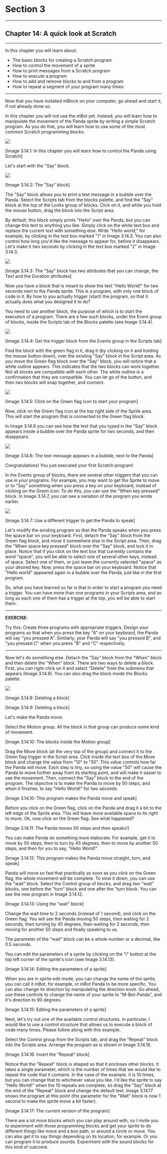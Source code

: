 # Section 3

---

## Chapter 14: A quick look at Scratch

---

In this chapter you will learn about:

* The basic blocks for creating a Scratch program
* How to control the movement of a sprite
* How to print messages from a Scratch program
* How to execute a program
* How to add and remove blocks to and from a program
* How to repeat a segment of your program many times

---

Now that you have installed mBlock on your computer, go ahead and start it, if not already done so.

In this chapter you will not use the mBot yet. Instead, you will learn how to manipulate the movement of the Panda sprite by writing a simple Scratch program. As you do that, you will learn how to use some of the most common Scratch programming blocks.

![](/assets/2017-03-24_16-46-55.png)

\[Image 3.14.1: In this chapter you will learn how to control the Panda using Scratch\]

Let's start with the "Say" block.

![](/assets/2017-03-24_16-50-35.png)

\[Image 3.14.2: The "Say" block\]

The "Say" block allows you to print a text message in a bubble over the Panda. Select the Scripts tab from the blocks palette, and find the "Say" block at the top of the Looks group of blocks. Click on it, and while you hold the mouse button, drag the block into the Script area.

By default, this block simply prints "Hello" over the Panda, but you can change this text to anything you like. Simply click on the white text box and replace the current text with something else. Write "Hello world," for example, by clicking in the text box marked "1" in Image 3.14.3. You can also control how long you'd like the message to appear for, before it disappears. Let's make it two seconds by clicking in the text box marked "2" in Image 3.14.3.

![](/assets/2017-03-24_16-58-03.png)

\[Image 3.14.3: The "Say" block has two attributes that you can change, the Text and the Duration attributes\]

Now you have a block that is meant to show the text "Hello World!" for two seconds next to the Panda sprite. This is a program, with only one block of code in it. By how to you actually trigger \(start\) the program, so that it actually does what you designed it to do?

You need to use another block, the purpose of which is to start the execution of a program. There are a few such blocks, under the Event group of blocks, inside the Scripts tab of the Blocks palette \(see Image 3.14.4\).

![](/assets/2017-03-25_09-33-18.png)

\[Image 3.14.4: Get the trigger block from the Events group in the Scripts tab\]

Find the block with the green flag in it, drag it \(by clicking on it and holding the mouse button down\), over the existing "Say" block in the Script area. As you move the Green flag block over the "Say" block, you will notice that a white outline appears. This indicates that the two blocks can work together. Not all blocks are compatible with each other. The white outline is a confirmation that they are compatible. You can let go of the button, and then two blocks will snap together, and connect.

![](/assets/2017-03-25_09-40-24.png)

\[Image 3.14.5: Click on the Green flag icon to start your program\]

Now, click on the Green flag icon at the top right side of the Sprite area. This will start the program that is connected to the Green flag block.

In Image 3.14.6 you can see how the text that you typed in the "Say" block appears inside a bubble over the Panda sprite for two seconds, and then disappears.

![](/assets/2017-03-25_10-04-29.png)

\[Image 3.14.6: The text message appears in a bubble, next to the Panda\]

Congratulations! You just executed your first Scratch program!

In the Events group of blocks, there are several other triggers that you can use in your programs. For example, you may want to get the Sprite to move or to "Say" something when you press a key on your keyboard, instead of clicking on the Green icon. To do this, you can use the "When key pressed" block. In Image 3.14.7, you can see a variation of the program you wrote earlier.

![](/assets/2017-03-25_10-08-42.png)

\[Image 3.14.7: Use a different trigger to get the Panda to speak\]

Let's modify the existing program so that the Panda speaks when you press the space bar on your keyboard. First, detach the "Say" block from the Green flag block, and move it somewhere else in the Script area. Then, drag the "When space key pressed" block over the "Say" block, and lock it in place. Notice that if you click on the text box that currently contains the word "space", you will be able to select one of several other keys, instead of space. Select one of them, or just leave the currently selected "space" as your desired key. Now, press the space bar on your keyboard. Notice that "Hello world" appeared again in a bubble over the Panda, just like in the first program.

So, what you have learned so far is that in order to start a program you need a trigger. You can have more than one programs in your Scripts area, and as long as each one of them has a trigger at the top, you will be able to start them.

---

**EXERCISE**:

Try this: Create three programs with appropriate triggers. Design your programs so that when you press the key "A" on your keyboard, the Panda will say "you pressed A". Similarly, your Panda will say "you pressed B", and "you pressed C" when you press "B" and "C" respectively.

---

Now let's do something else. Detach the "Say" block from the "When" block and then delete the "When" block. There are two ways to delete a block. First, you can right-click on it and select "Delete" from the submenu that appears \(Image 3.14.8\). You can also drag the block inside the Blocks palette.

![](/assets/2017-03-25_10-19-20.png)

\[Image 3.14.8: Deleting a block\]



\[Image 3.14.9: Deleting a block\]

Let's make the Panda move.

Select the Motion group. All the block in that group can produce some kind of movement.



\[Image 3.14.10: The blocks inside the Motion group\]

Drag the Move block \(at the very top of the group\) and connect it to the Green flag trigger in the Script area. Click inside the text box of the Move block and change the value from "10" to "50". This value controls how far the Panda will move. Each step is tiny, so using the value "50" will cause the Panda to move further away from its starting point, and will make it easier to see the movement. Then, connect the "Say" block to the end of the program. The objective is to make the Panda to move by 50 steps, and when it finishes, to say "Hello World!" for two seconds.



\[Image 3.14.10: This program makes the Panda move and speak\]

Before you click on the Green flag, click on the Panda and drag it a bit to the left edge of the Sprite area. This will leave more available space to its right to move. Ok, now click on the Green flag. See what happened?



\[Image 3.14.11: The Panda moves 50 steps and then speaks!\]

You can make Panda do something more elaborate. For example, get it to move by 50 steps, then to turn by 45 degrees, then to move by another 50 steps, and then for you to say, "Hello World!".



\[Image 3.14.12: This program makes the Panda move straight, turn, and speak\]

Panda will move so fast that practically as soon as you click on the Green flag, the whole movement will be complete. To slow it down, you can use the "wait" block. Select the Control group of blocks, and drag two "wait" blocks, one before the "turn" block and one after the "turn block. You can see the new program in Image 3.14.12.



\[Image 3.14.13: Using the "wait" block\]

Change the wait time to 2 seconds \(instead of 1 second\), and click on the Green flag. You will see the Panda moving 50 steps, then waiting for 2 seconds, then turning by 45 degrees, then waiting for 2 seconds, then moving for another 50 steps and finally speaking to us.

The parameter of the "wait" block can be a whole number or a decimal, like 0.5 seconds.

You can edit the parameters of a sprite by clicking on the "i" button at the top left corner of the sprite's icon \(see Image 3.14.13\).



\[Image 3.14.14: Editing the parameters of a sprite\]

When you are in sprite edit mode, you can change the name of the sprite, you can call it mBot, for example, or mBot Panda to be more specific. You can also change its direction by manipulating the direction knob. Go ahead, use these controls to change the name of your sprite to "M-Bot-Panda", and it's direction to 90 degrees.



\[Image 3.14.15: Editing the parameters of a sprite\]

Next, let's try out one of the available control structures. In particular, I would like to use a control structure that allows us to execute a block of code many times. Please follow along with this example.

Select the Control group from the Scripts tab, and drag the "Repeat" block into the Scripts area. Arrange the program as is shown in Image 3.14.16.



\[Image 3.14.16: Insert the "Repeat" block\]

Notice that the "Repeat" block is shaped so that it encloses other blocks. It takes a single parameter, which is the number of times that we would like to repeat the code that it contains. In the case of the example, it is 10 times, but you can change that to whichever value you like. I'd like the sprite to say "Hello World!" when the 10 repeats are complete, so drag the "Say" block at the end of the "Repeat" block and change the default text. Image 3.14.17 shows the program at this point \(the parameter for the "Wait" block is now 1 second to make the sprite move a bit faster\).



\[Image 3.14.17: The current version of the program\]

There are a lot more blocks which you can play around with, so I invite you to experiment with those programming blocks and get your sprite to do different things like move and a box path, or around a circle or move. You can also get it to say things depending on its location, for example. Or you can program it to produce sounds. Experiment with the sound blocks for this kind of outcome.

